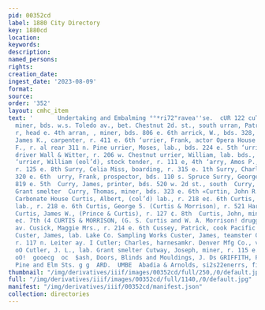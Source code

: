 ```yaml
---
pid: 00352cd
label: 1880 City Directory
key: 1880cd
location: 
keywords: 
description: 
named_persons: 
rights: 
creation_date: 
ingest_date: '2023-08-09'
format: 
source: 
order: '352'
layout: cmhc_item
text: '       Undertaking and Embalming °°*ri72"ravea''se.  cUR 122 cuT  ‘urran, Michael,
  miner, bds. w.s. Toledo av., bet. Chestnut 2d. st., south urran, Patrick, miner,
  r, head e. 4th arran, , miner, bds. 806 e. 6th arrick, W., bds. 328, e. 6th urrie,
  James K., carpenter, r. 411 e. 6th ‘urrier, Frank, actor Opera House rrier, James
  F., r. al rear 311 n. Pine urrier, Moses, lab., bds. 224 e. 5th ‘urrier, Samuel,
  driver Wall & Witter, r. 206 w. Chestnut urrier, William, lab. bds., 224 e, 5th
  ‘urrier, William (eol’d), stock tender, r. 111 e, 4th ‘arry, Amos P., real estate,
  r. 125 e. 8th Surry, Celia Miss, boarding, r. 315 e. 1th Surry, Charles, lab., r.
  320 e. 6th  urry, Frank, prospector, bds. 110 s. Spruce Surry, George, miner, bds.
  819 e. 5th  Curry, James, printer, bds. 520 w. 2d st., south  Curry, J. A., smelter
  Grant smelter  Curry, Thomas, miner, bds. 323 e. 6th «Curtin, John R., miner, bas.
  Carbonate House Curtis, Albert, (col’d) lab., r. 218 e¢. 6th Curtis, Frank, (col’d),
  lab., r. 218 e. 6th Curtis, George 5. (Curtis & Morrison), r. 521 Harrison av. bx
  Curtis, James W., (Prince & Curtis), r. 127 ¢. 8th  Curtis, John, miner, r. 415
  e¢. 7th (4 CURTIS & MORRISON, (G. S. Curtis and W. A. Morrison! druggists, 52% Harrison
  av. Cusick, Maggie Mrs., r. 214 e. 6th Cussey, Patrick, cook Pacific Slope Restwurant
  Custer, James, lab. Lake Co. Sampling Works Custer, James, teamster Carlile & Crook,
  r. 117 n. Leiter ay. I Cutler; Charles, harnesamkr. Denver Mfg Co., vr. 229 w. Chestnt
  oO Cutler, J. L., lab. Grant smelter Cutway, Joseph, miner, r. 115 e. 4th        aceoa
  oO!  gooecg  oc  $ash, Doors, Blinds and Mouldings, J. Ds GRIFFITH, Prop,, Cor.
  Pine and Elm Sts. g g  ARD.  UMBE  Abadia & Arnolds, si2s22enerrs, fit Rein sn hr  )  OHICAG '
thumbnail: "/img/derivatives/iiif/images/00352cd/full/250,/0/default.jpg"
full: "/img/derivatives/iiif/images/00352cd/full/1140,/0/default.jpg"
manifest: "/img/derivatives/iiif/00352cd/manifest.json"
collection: directories
---
```

